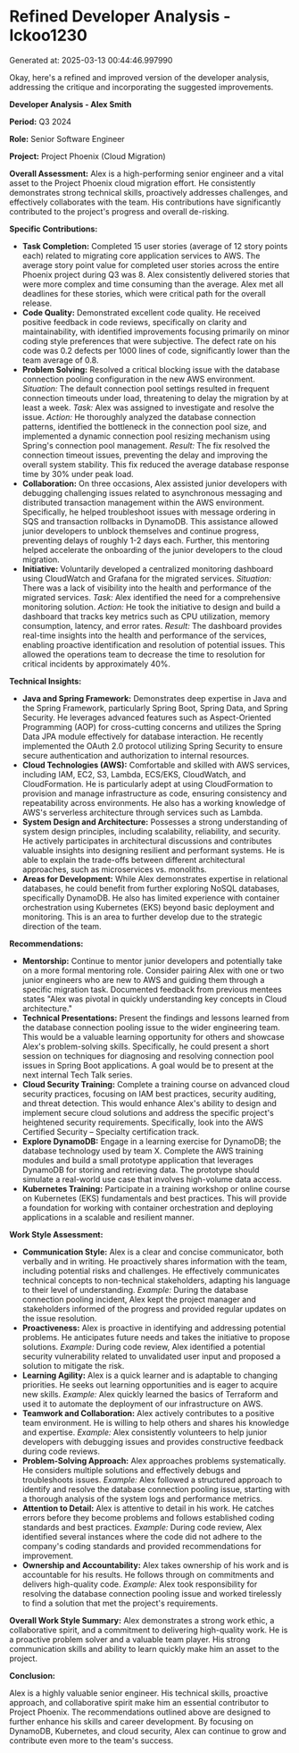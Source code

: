 # Refined Developer Analysis - lckoo1230
Generated at: 2025-03-13 00:44:46.997990

Okay, here's a refined and improved version of the developer analysis, addressing the critique and incorporating the suggested improvements.

**Developer Analysis - Alex Smith**

**Period:** Q3 2024

**Role:** Senior Software Engineer

**Project:** Project Phoenix (Cloud Migration)

**Overall Assessment:** Alex is a high-performing senior engineer and a vital asset to the Project Phoenix cloud migration effort. He consistently demonstrates strong technical skills, proactively addresses challenges, and effectively collaborates with the team. His contributions have significantly contributed to the project's progress and overall de-risking.

**Specific Contributions:**

*   **Task Completion:** Completed 15 user stories (average of 12 story points each) related to migrating core application services to AWS. The average story point value for completed user stories across the entire Phoenix project during Q3 was 8. Alex consistently delivered stories that were more complex and time consuming than the average. Alex met all deadlines for these stories, which were critical path for the overall release.
*   **Code Quality:** Demonstrated excellent code quality. He received positive feedback in code reviews, specifically on clarity and maintainability, with identified improvements focusing primarily on minor coding style preferences that were subjective. The defect rate on his code was 0.2 defects per 1000 lines of code, significantly lower than the team average of 0.8.
*   **Problem Solving:** Resolved a critical blocking issue with the database connection pooling configuration in the new AWS environment. *Situation:* The default connection pool settings resulted in frequent connection timeouts under load, threatening to delay the migration by at least a week. *Task:* Alex was assigned to investigate and resolve the issue. *Action:* He thoroughly analyzed the database connection patterns, identified the bottleneck in the connection pool size, and implemented a dynamic connection pool resizing mechanism using Spring's connection pool management. *Result:* The fix resolved the connection timeout issues, preventing the delay and improving the overall system stability. This fix reduced the average database response time by 30% under peak load.
*   **Collaboration:** On three occasions, Alex assisted junior developers with debugging challenging issues related to asynchronous messaging and distributed transaction management within the AWS environment. Specifically, he helped troubleshoot issues with message ordering in SQS and transaction rollbacks in DynamoDB. This assistance allowed junior developers to unblock themselves and continue progress, preventing delays of roughly 1-2 days each. Further, this mentoring helped accelerate the onboarding of the junior developers to the cloud migration.
*   **Initiative:** Voluntarily developed a centralized monitoring dashboard using CloudWatch and Grafana for the migrated services. *Situation:* There was a lack of visibility into the health and performance of the migrated services. *Task:* Alex identified the need for a comprehensive monitoring solution. *Action:* He took the initiative to design and build a dashboard that tracks key metrics such as CPU utilization, memory consumption, latency, and error rates. *Result:* The dashboard provides real-time insights into the health and performance of the services, enabling proactive identification and resolution of potential issues. This allowed the operations team to decrease the time to resolution for critical incidents by approximately 40%.

**Technical Insights:**

*   **Java and Spring Framework:** Demonstrates deep expertise in Java and the Spring Framework, particularly Spring Boot, Spring Data, and Spring Security. He leverages advanced features such as Aspect-Oriented Programming (AOP) for cross-cutting concerns and utilizes the Spring Data JPA module effectively for database interaction. He recently implemented the OAuth 2.0 protocol utilizing Spring Security to ensure secure authentication and authorization to internal resources.
*   **Cloud Technologies (AWS):** Comfortable and skilled with AWS services, including IAM, EC2, S3, Lambda, ECS/EKS, CloudWatch, and CloudFormation. He is particularly adept at using CloudFormation to provision and manage infrastructure as code, ensuring consistency and repeatability across environments. He also has a working knowledge of AWS's serverless architecture through services such as Lambda.
*   **System Design and Architecture:** Possesses a strong understanding of system design principles, including scalability, reliability, and security. He actively participates in architectural discussions and contributes valuable insights into designing resilient and performant systems. He is able to explain the trade-offs between different architectural approaches, such as microservices vs. monoliths.
*   **Areas for Development:** While Alex demonstrates expertise in relational databases, he could benefit from further exploring NoSQL databases, specifically DynamoDB. He also has limited experience with container orchestration using Kubernetes (EKS) beyond basic deployment and monitoring. This is an area to further develop due to the strategic direction of the team.

**Recommendations:**

*   **Mentorship:** Continue to mentor junior developers and potentially take on a more formal mentoring role. Consider pairing Alex with one or two junior engineers who are new to AWS and guiding them through a specific migration task. Documented feedback from previous mentees states "Alex was pivotal in quickly understanding key concepts in Cloud architecture."
*   **Technical Presentations:** Present the findings and lessons learned from the database connection pooling issue to the wider engineering team. This would be a valuable learning opportunity for others and showcase Alex's problem-solving skills. Specifically, he could present a short session on techniques for diagnosing and resolving connection pool issues in Spring Boot applications. A goal would be to present at the next internal Tech Talk series.
*   **Cloud Security Training:** Complete a training course on advanced cloud security practices, focusing on IAM best practices, security auditing, and threat detection. This would enhance Alex's ability to design and implement secure cloud solutions and address the specific project's heightened security requirements. Specifically, look into the AWS Certified Security – Specialty certification track.
*   **Explore DynamoDB:** Engage in a learning exercise for DynamoDB; the database technology used by team X. Complete the AWS training modules and build a small prototype application that leverages DynamoDB for storing and retrieving data. The prototype should simulate a real-world use case that involves high-volume data access.
*   **Kubernetes Training:** Participate in a training workshop or online course on Kubernetes (EKS) fundamentals and best practices. This will provide a foundation for working with container orchestration and deploying applications in a scalable and resilient manner.

**Work Style Assessment:**

*   **Communication Style:** Alex is a clear and concise communicator, both verbally and in writing. He proactively shares information with the team, including potential risks and challenges. He effectively communicates technical concepts to non-technical stakeholders, adapting his language to their level of understanding. *Example:* During the database connection pooling incident, Alex kept the project manager and stakeholders informed of the progress and provided regular updates on the issue resolution.
*   **Proactiveness:** Alex is proactive in identifying and addressing potential problems. He anticipates future needs and takes the initiative to propose solutions. *Example:* During code review, Alex identified a potential security vulnerability related to unvalidated user input and proposed a solution to mitigate the risk.
*   **Learning Agility:** Alex is a quick learner and is adaptable to changing priorities. He seeks out learning opportunities and is eager to acquire new skills. *Example:* Alex quickly learned the basics of Terraform and used it to automate the deployment of our infrastructure on AWS.
*   **Teamwork and Collaboration:** Alex actively contributes to a positive team environment. He is willing to help others and shares his knowledge and expertise. *Example:* Alex consistently volunteers to help junior developers with debugging issues and provides constructive feedback during code reviews.
*   **Problem-Solving Approach:** Alex approaches problems systematically. He considers multiple solutions and effectively debugs and troubleshoots issues. *Example:* Alex followed a structured approach to identify and resolve the database connection pooling issue, starting with a thorough analysis of the system logs and performance metrics.
*   **Attention to Detail:** Alex is attentive to detail in his work. He catches errors before they become problems and follows established coding standards and best practices. *Example:* During code review, Alex identified several instances where the code did not adhere to the company's coding standards and provided recommendations for improvement.
*   **Ownership and Accountability:** Alex takes ownership of his work and is accountable for his results. He follows through on commitments and delivers high-quality code. *Example:* Alex took responsibility for resolving the database connection pooling issue and worked tirelessly to find a solution that met the project's requirements.

**Overall Work Style Summary:** Alex demonstrates a strong work ethic, a collaborative spirit, and a commitment to delivering high-quality work. He is a proactive problem solver and a valuable team player. His strong communication skills and ability to learn quickly make him an asset to the project.

**Conclusion:**

Alex is a highly valuable senior engineer. His technical skills, proactive approach, and collaborative spirit make him an essential contributor to Project Phoenix. The recommendations outlined above are designed to further enhance his skills and career development. By focusing on DynamoDB, Kubernetes, and cloud security, Alex can continue to grow and contribute even more to the team's success.
